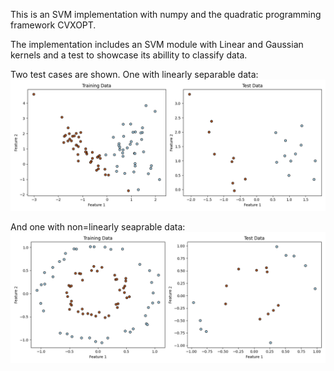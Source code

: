 This is an SVM implementation with numpy and the quadratic programming framework CVXOPT.

The implementation includes an SVM module with Linear and Gaussian kernels and a test to showcase its abillity to classify data.

Two test cases are shown. One with linearly separable data:
![Image Alt Text](images/Linear_example_synthetic_dataset.png)

And one with non=linearly seaprable data:
![Image Alt Text](images/Non_linear_example_synthetic_dataset.png)
